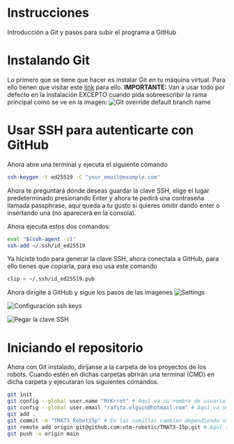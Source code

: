 # Instrucciones
Introducción a Git y pasos para subir el programa a GitHub

# Instalando Git
Lo primero que se tiene que hacer es instalar Git en tu máquina virtual. Para ello tienen que visitar este [link](https://git-scm.com/download/win) para ello. 
**IMPORTANTE:** Van a usar todo por defecto en la instalación EXCEPTO cuando pida sobreescribir la rama principal como se ve en la imagen:
![Git override default branch name](https://miro.medium.com/max/1400/1*V6pyalT1ByXwdI0nxdLSGg.png)

# Usar SSH para autenticarte con GitHub
Ahora abre una terminal y ejecuta el siguiente comando
```bash
ssh-keygen -t ed25519 -C "your_email@example.com"
```
Ahora te preguntará dónde deseas guardar la clave SSH, elige el lugar predeterminado presionando Enter y ahora te pedirá una contraseña llamada passphrase, aquí queda a tu gusto si quieres omitir dando enter o insertando una (no aparecerá en la consola).

Ahora ejecuta estos dos comandos:
```bash
eval "$(ssh-agent -s)"
ssh-add ~/.ssh/id_ed25519
```

Ya hiciste todo para generar la clave SSH, ahora conectala a GitHub, para ello tienes que copiarla, para eso usa este comando
```bash
clip < ~/.ssh/id_ed25519.pub
```

Ahora dirigite a GitHub y sigue los pasos de las imagenes
![Settings](https://docs.github.com/assets/cb-34573/images/help/settings/userbar-account-settings.png)

![Configuración ssh keys](https://docs.github.com/assets/cb-17145/images/help/settings/settings-sidebar-ssh-keys.png)

![Pegar la clave SSH](https://docs.github.com/assets/cb-24796/images/help/settings/ssh-key-paste.png)

# Iniciando el repositorio
Ahora con Git instalado, dirijanse a la carpeta de los proyectos de los robots. Cuando estén en dichas carpetas abrirán una terminal (CMD) en dicha carpeta y ejecutaran los siguientes comandos.

```bash
git init
git config --global user.name "MrKrrot" # Aquí va su nombre de usuario en GitHub
git config --global user.email "rafita.olguin@hotmail.com" # Aquí va su correo usado en GitHub
git add .
git commit -m "TMAT3 Robot15p" # En las comillas cambien dependiendo su equipo y tamaño del robot
git remote add origin git@github.com:utm-robotic/TMAT3-15p.git # Aquí también depende del equipo y el tamaño del robot
git push -u origin main
```
